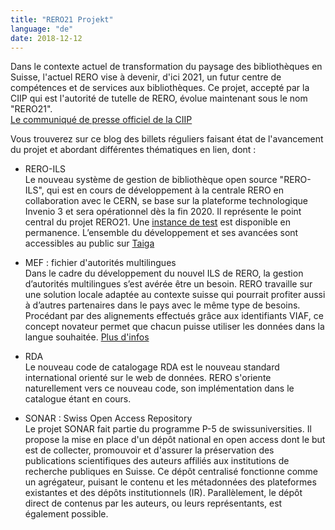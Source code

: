 ```yaml
---
title: "RERO21 Projekt"
language: "de"
date: 2018-12-12
---
```


Dans le contexte actuel de transformation du paysage des bibliothèques en Suisse, l'actuel RERO vise à devenir, d'ici 2021, un futur centre de compétences et de services aux bibliothèques.
Ce projet, accepté par la CIIP qui est l'autorité de tutelle de RERO, évolue maintenant sous le nom "RERO21".   
[Le communiqué de presse officiel de la CIIP](https://www.rero.ch/pdfview.php?section=communique&filename=ciip_communique.pdf)

Vous trouverez sur ce blog des billets réguliers faisant état de l'avancement du projet et abordant différentes thématiques en lien, dont :

- RERO-ILS   
Le nouveau système de gestion de bibliothèque open source "RERO-ILS", qui est en cours de développement à la centrale RERO en collaboration avec le CERN, se base sur la plateforme technologique Invenio 3 et sera opérationnel dès la fin 2020. Il représente le point central du projet RERO21.
Une [instance de test](https://ils.test.rero.ch) est disponible en permanence.
L’ensemble du développement et ses avancées sont accessibles au public sur [Taiga](https://tree.taiga.io/project/rero21-reroils)

- MEF : fichier d'autorités multilingues   
Dans le cadre du développement du nouvel ILS de RERO, la gestion d’autorités multilingues s’est avérée être un besoin.
RERO travaille sur une solution locale adaptée au contexte suisse qui pourrait profiter aussi à d’autres partenaires dans le pays avec le même type de besoins.
Procédant par des alignements effectués grâce aux identifiants VIAF, ce concept novateur permet que chacun puisse utiliser les données dans la langue souhaitée.
[Plus d'infos](https://mef.test.rero.ch/)

- RDA   
Le nouveau code de catalogage RDA est le nouveau standard international orienté sur le web de données. RERO s'oriente naturellement vers ce nouveau code, son implémentation dans le catalogue étant en cours.

- SONAR : Swiss Open Access Repository   
Le projet SONAR fait partie du programme P-5 de swissuniversities.
Il propose la mise en place d'un dépôt national en open access dont le but est de collecter, promouvoir et d'assurer la préservation des publications scientifiques des auteurs affiliés aux institutions de recherche publiques en Suisse. Ce dépôt centralisé fonctionne comme un agrégateur, puisant le contenu et les métadonnées des plateformes existantes et des dépôts institutionnels (IR). Parallèlement, le dépôt direct de contenus par les auteurs, ou leurs représentants, est également possible.
